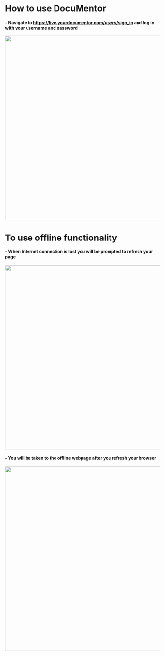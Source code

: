 # How to use DocuMentor

#### - Navigate to https://live.yourdocumentor.com/users/sign_in and log in with your username and password 
<img src="https://user-images.githubusercontent.com/89402649/200718856-07a0eae1-6100-4af7-80d5-14ae16215f86.png" width="800" height="600">

# To use offline functionality
#### - When Internet connection is lost you will be prompted to refresh your page
<img src="https://user-images.githubusercontent.com/89402649/232651046-1c013886-f2af-4326-9b7c-e05eb2c80ed3.png" width="800" height="600">

#### - You will be taken to the offline webpage after you refresh your browser
<img src="https://user-images.githubusercontent.com/89402649/232651572-dbdbd00f-6eec-47d0-a9ea-b086ddf73bc3.png" width="800" height="600">

